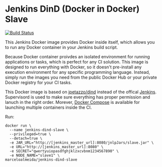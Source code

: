 # Jenkins DinD (Docker in Docker) Slave

[![Build Status](https://travis-ci.org/marcelosousaalmeida/docker-jenkins-dind-slave.svg?branch=master)](https://travis-ci.org/marcelosousaalmeida/docker-jenkins-dind-slave)

This Jenkins Docker image provides Docker inside itself, which allows you to run any Docker container in your Jenkins build script.

Because Docker container proivdes an isolated environment for running applications or tasks, which is perfect for any CI solution. This image is designed to run everything with Docker, so it doesn't pre-install any execution environment for any specific programming language. Instead, simply run the images you need from the public Docker Hub or your private Docker registry for your CI tasks.

This Docker image is based on [jpetazzo/dind](https://registry.hub.docker.com/u/jpetazzo/dind/) instead of the offical [Jenkins](https://registry.hub.docker.com/u/library/jenkins/). Supervisord is used to make sure everything has proper permission and lanuch in the right order. Morever, [Docker Compose](https://github.com/docker/compose) is available for launching multiple containers inside the CI.

Run:

```
docker run \
  --name jenkins-dind-slave \
  --privileged=true \
  --detach=true \
  -e JAR_URL="http://[jenkins_master_url]:8080/jnlpJars/slave.jar" \
  -e URL="http://[jenkins_master_url]:8080" \
  -e SECRET="qwertyuiopasdfghjklzxcvbnm1234567890" \
  -e NODE_NAME="slave1" \
marceloalmeida/jenkins-dind-slave
```
